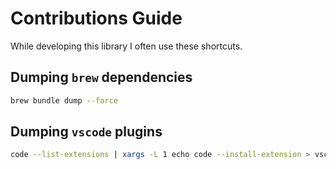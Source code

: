 # Contributions Guide

While developing this library I often use these shortcuts.


## Dumping `brew` dependencies

```bash
brew bundle dump --force
```


## Dumping `vscode` plugins

```bash
code --list-extensions | xargs -L 1 echo code --install-extension > vscode/plugins.sh
```
